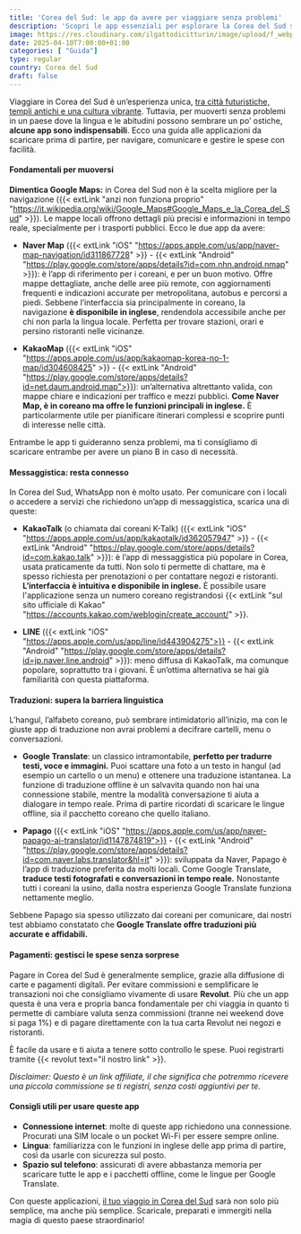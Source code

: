 ```yaml
---
title: 'Corea del Sud: le app da avere per viaggiare senza problemi'
description: 'Scopri le app essenziali per esplorare la Corea del Sud senza intoppi: da mappe e traduzioni a messaggistica e pagamenti, ecco tutto ciò che ti serve per un viaggio fluido e indimenticabile.'
image: https://res.cloudinary.com/ilgattodicitturin/image/upload/f_webp/v1684676730/Articoli/Corea/app-corea-del-sud_immqia.jpg
date: 2025-04-10T7:00:00+01:00
categories: [ "Guida"]
type: regular  
country: Corea del Sud 
draft: false
---
```


Viaggiare in Corea del Sud è un’esperienza unica, [tra città futuristiche, templi antichi e una cultura vibrante](/blog/seoul-cosa-vedere-4-giorni-itinerario-completo). Tuttavia, per muoverti senza problemi in un paese dove la lingua e le abitudini possono sembrare un po’ ostiche, **alcune app sono indispensabili**. Ecco una guida alle applicazioni da scaricare prima di partire, per navigare, comunicare e gestire le spese con facilità.

#### Fondamentali per muoversi

**Dimentica Google Maps:** in Corea del Sud non è la scelta migliore per la navigazione ({{< extLink "anzi non funziona proprio" "https://it.wikipedia.org/wiki/Google_Maps#Google_Maps_e_la_Corea_del_Sud" >}}). Le mappe locali offrono dettagli più precisi e informazioni in tempo reale, specialmente per i trasporti pubblici. Ecco le due app da avere:

- **Naver Map** ({{< extLink "iOS" "https://apps.apple.com/us/app/naver-map-navigation/id311867728" >}} - {{< extLink "Android" "https://play.google.com/store/apps/details?id=com.nhn.android.nmap" >}}): è l’app di riferimento per i coreani, e per un buon motivo. Offre mappe dettagliate, anche delle aree più remote, con aggiornamenti frequenti e indicazioni accurate per metropolitana, autobus e percorsi a piedi. Sebbene l’interfaccia sia principalmente in coreano, la navigazione **è disponibile in inglese**, rendendola accessibile anche per chi non parla la lingua locale. Perfetta per trovare stazioni, orari e persino ristoranti nelle vicinanze.

- **KakaoMap** ({{< extLink "iOS" "https://apps.apple.com/us/app/kakaomap-korea-no-1-map/id304608425" >}} - {{< extLink "Android" "https://play.google.com/store/apps/details?id=net.daum.android.map">}}): un’alternativa altrettanto valida, con mappe chiare e indicazioni per traffico e mezzi pubblici. **Come Naver Map, è in coreano ma offre le funzioni principali in inglese.** È particolarmente utile per pianificare itinerari complessi e scoprire punti di interesse nelle città.

Entrambe le app ti guideranno senza problemi, ma ti consigliamo di scaricare entrambe per avere un piano B in caso di necessità.

#### Messaggistica: resta connesso

In Corea del Sud, WhatsApp non è molto usato. Per comunicare con i locali o accedere a servizi che richiedono un’app di messaggistica, scarica una di queste:

- **KakaoTalk** (o chiamata dai coreani K-Talk) ({{< extLink "iOS" "https://apps.apple.com/us/app/kakaotalk/id362057947" >}} - {{< extLink "Android" "https://play.google.com/store/apps/details?id=com.kakao.talk" >}}): è l’app di messaggistica più popolare in Corea, usata praticamente da tutti. Non solo ti permette di chattare, ma è spesso richiesta per prenotazioni o per contattare negozi e ristoranti. **L’interfaccia è intuitiva e disponibile in inglese.**
È possibile usare l'applicazione senza un numero coreano registrandosi {{< extLink "sul sito ufficiale di Kakao" "https://accounts.kakao.com/weblogin/create_account/" >}}.

- **LINE** ({{< extLink "iOS" "https://apps.apple.com/us/app/line/id443904275">}} - {{< extLink "Android" "https://play.google.com/store/apps/details?id=jp.naver.line.android" >}}): meno diffusa di KakaoTalk, ma comunque popolare, soprattutto tra i giovani. È un’ottima alternativa se hai già familiarità con questa piattaforma.

#### Traduzioni: supera la barriera linguistica
L’hangul, l’alfabeto coreano, può sembrare intimidatorio all’inizio, ma con le giuste app di traduzione non avrai problemi a decifrare cartelli, menu o conversazioni.

- **Google Translate**: un classico intramontabile, **perfetto per tradurre testi, voce e immagini.** Puoi scattare una foto a un testo in hangul (ad esempio un cartello o un menu) e ottenere una traduzione istantanea. La funzione di traduzione offline è un salvavita quando non hai una connessione stabile, mentre la modalità conversazione ti aiuta a dialogare in tempo reale. Prima di partire ricordati di scaricare le lingue offline, sia il pacchetto coreano che quello italiano.

- **Papago** ({{< extLink "iOS" "https://apps.apple.com/us/app/naver-papago-ai-translator/id1147874819">}} - {{< extLink "Android" "https://play.google.com/store/apps/details?id=com.naver.labs.translator&hl=it" >}}): sviluppata da Naver, Papago è l’app di traduzione preferita da molti locali. Come Google Translate, **traduce testi fotografati e conversazioni in tempo reale.** Nonostante tutti i coreani la usino, dalla nostra esperienza Google Translate funziona nettamente meglio.

Sebbene Papago sia spesso utilizzato dai coreani per comunicare, dai nostri test abbiamo constatato che **Google Translate offre traduzioni più accurate e affidabili.**

#### Pagamenti: gestisci le spese senza sorprese
Pagare in Corea del Sud è generalmente semplice, grazie alla diffusione di carte e pagamenti digitali. Per evitare commissioni e semplificare le transazioni noi che consigliamo vivamente di usare **Revolut**. Più che un app questa è una vera e propria banca fondamentale per chi viaggia in quanto ti permette di cambiare valuta senza commissioni (tranne nei weekend dove si paga 1%) e di pagare direttamente con la tua carta Revolut nei negozi e ristoranti. 

È facile da usare e ti aiuta a tenere sotto controllo le spese. Puoi registrarti tramite {{< revolut text="il nostro link" >}}.

*Disclaimer: Questo è un link affiliate, il che significa che potremmo ricevere una piccola commissione se ti registri, senza costi aggiuntivi per te.*

#### Consigli utili per usare queste app
- **Connessione internet**: molte di queste app richiedono una connessione. Procurati una SIM locale o un pocket Wi-Fi per essere sempre online.
- **Lingua**: familiarizza con le funzioni in inglese delle app prima di partire, così da usarle con sicurezza sul posto.
- **Spazio sul telefono**: assicurati di avere abbastanza memoria per scaricare tutte le app e i pacchetti offline, come le lingue per Google Translate.

Con queste applicazioni, [il tuo viaggio in Corea del Sud](/blog/seoul-cosa-vedere-4-giorni-itinerario-completo) sarà non solo più semplice, ma anche più semplice. Scaricale, preparati e immergiti nella magia di questo paese straordinario!
